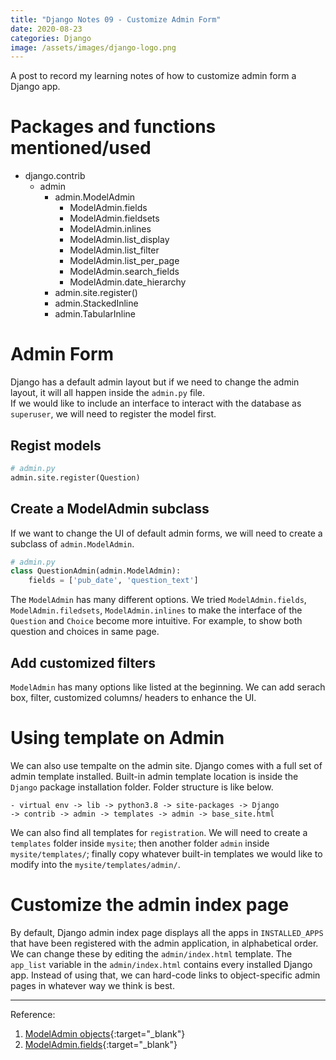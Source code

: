 ```yaml
---
title: "Django Notes 09 - Customize Admin Form"
date: 2020-08-23
categories: Django
image: /assets/images/django-logo.png
---
```

<!--excerpt.start-->
A post to record my learning notes of how to customize admin form a Django app. <!--excerpt.end-->

# Packages and functions mentioned/used 
- django.contrib
	- admin
		- admin.ModelAdmin
			- ModelAdmin.fields
			- ModelAdmin.fieldsets
			- ModelAdmin.inlines
			- ModelAdmin.list_display  
			- ModelAdmin.list_filter
			- ModelAdmin.list_per_page
			- ModelAdmin.search_fields
			- ModelAdmin.date_hierarchy
		- admin.site.register()
		- admin.StackedInline
		- admin.TabularInline


# Admin Form
Django has a default admin layout but if we need to change the admin layout, it will all happen inside the `admin.py` file.  
If we would like to include an interface to interact with the database as `superuser`, we will need to register the model first. 

## Regist models  
```py
# admin.py
admin.site.register(Question)
```

## Create a ModelAdmin subclass  
If we want to change the UI of default admin forms, we will need to create a subclass of `admin.ModelAdmin`.  
```py
# admin.py
class QuestionAdmin(admin.ModelAdmin):
	fields = ['pub_date', 'question_text']
```  
The `ModelAdmin` has many different options. We tried `ModelAdmin.fields`, `ModelAdmin.filedsets`, `ModelAdmin.inlines` to make the interface of the `Question` and `Choice` become more intuitive. For example, to show both question and choices in same page.   

## Add customized filters  
`ModelAdmin` has many options like listed at the beginning. We can add serach box, filter, customized columns/ headers to enhance the UI. 

# Using template on Admin 
We can also use tempalte on the admin site. Django comes with a full set of admin template installed. Built-in admin template location is inside the `Django` package installation folder. Folder structure is like below.  
```
- virtual env -> lib -> python3.8 -> site-packages -> Django
-> contrib -> admin -> templates -> admin -> base_site.html
```  
We can also find all templates for `registration`. 
We will need to create a `templates` folder inside `mysite`; then another folder `admin` inside `mysite/templates/`; finally copy whatever built-in templates we would like to modify into the `mysite/templates/admin/`.

# Customize the admin index page  
By default, Django admin index page displays all the apps in `INSTALLED_APPS` that have been registered with the admin application, in alphabetical order. We can change these by editing the `admin/index.html` template. The `app_list` variable in the `admin/index.html` contains every installed Django app. Instead of using that, we can hard-code links to object-specific admin pages in whatever way we think is best.


***
Reference:   
1. [ModelAdmin objects](https://docs.djangoproject.com/en/3.1/ref/contrib/admin/#django.contrib.admin.ModelAdmin){:target="\_blank"}  
2. [ModelAdmin.fields](https://docs.djangoproject.com/en/3.1/ref/contrib/admin/#django.contrib.admin.ModelAdmin){:target="\_blank"}  